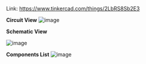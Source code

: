 Link: https://www.tinkercad.com/things/2LbRS8Sb2E3

**Circuit View**
![image](https://github.com/himansh19/Arduino-TinkedCad-Projects/assets/89848299/a38c4f33-c252-4678-9353-3f2e5fff1bca)

**Schematic View**


![image](https://github.com/himansh19/Arduino-TinkedCad-Projects/assets/89848299/3d0fedf7-fecc-4a1c-81b3-3cffbbf672c8)

**Components List**
![image](https://github.com/himansh19/Arduino-TinkedCad-Projects/assets/89848299/b42ed5ef-e238-4f87-b663-b5a9454212be)



